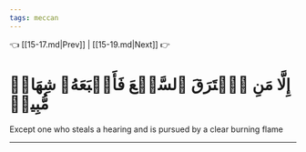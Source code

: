 ```yaml
---
tags: meccan
---
```


👈 [[15-17.md|Prev]] | [[15-19.md|Next]] 👉

# إِلَّا مَنِ ٱسۡتَرَقَ ٱلسَّمۡعَ فَأَتۡبَعَهُۥ شِهَابٞ مُّبِينٞ

Except one who steals a hearing and is pursued by a clear burning flame

---

